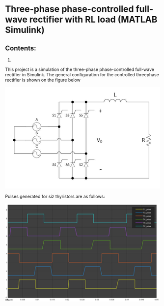 # Three-phase phase-controlled full-wave rectifier with RL load (MATLAB Simulink)
## Contents:
1) 
This project is a simulation of the three-phase phase-controlled full-wave rectifier in Simulink. The general configuration for the controlled threephase
rectifier is shown on the figure below

![Controlled three-phase rectifier](rl_load.JPG)

Pulses generated for siz thyristors are as follows:

![Thyristor pulses](pulse.jpg)
